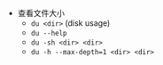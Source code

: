- 查看文件大小
	- `du <dir>` (disk usage)
	- `du --help`
	- `du -sh <dir> <dir>`
	- `du -h --max-depth=1 <dir> <dir>`


